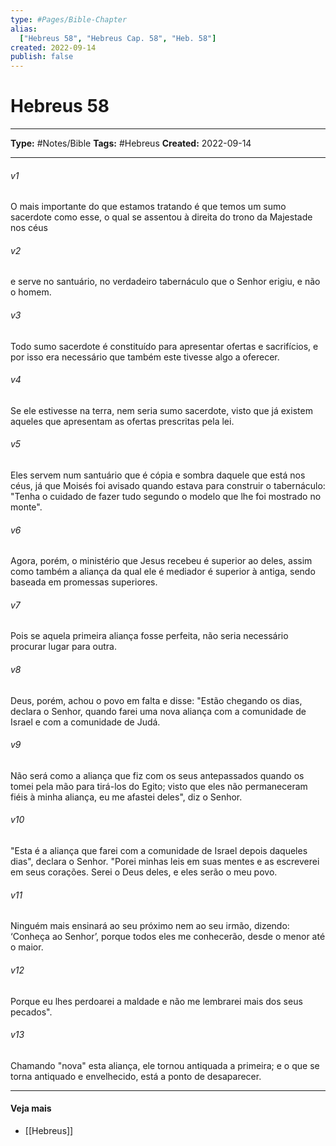 ```yaml
---
type: #Pages/Bible-Chapter
alias:
  ["Hebreus 58", "Hebreus Cap. 58", "Heb. 58"]
created: 2022-09-14
publish: false
---
```


# Hebreus 58

---

**Type:** #Notes/Bible
**Tags:** #Hebreus
**Created:** 2022-09-14

---

###### v1
O mais importante do que estamos tratando é que temos um sumo sacerdote como esse, o qual se assentou à direita do trono da Majestade nos céus
###### v2
e serve no santuário, no verdadeiro tabernáculo que o Senhor erigiu, e não o homem.
###### v3
Todo sumo sacerdote é constituído para apresentar ofertas e sacrifícios, e por isso era necessário que também este tivesse algo a oferecer.
###### v4
Se ele estivesse na terra, nem seria sumo sacerdote, visto que já existem aqueles que apresentam as ofertas prescritas pela lei.
###### v5
Eles servem num santuário que é cópia e sombra daquele que está nos céus, já que Moisés foi avisado quando estava para construir o tabernáculo: "Tenha o cuidado de fazer tudo segundo o modelo que lhe foi mostrado no monte".
###### v6
Agora, porém, o ministério que Jesus recebeu é superior ao deles, assim como também a aliança da qual ele é mediador é superior à antiga, sendo baseada em promessas superiores.
###### v7
Pois se aquela primeira aliança fosse perfeita, não seria necessário procurar lugar para outra.
###### v8
Deus, porém, achou o povo em falta e disse: "Estão chegando os dias, declara o Senhor, quando farei uma nova aliança com a comunidade de Israel e com a comunidade de Judá.
###### v9
Não será como a aliança que fiz com os seus antepassados quando os tomei pela mão para tirá-los do Egito; visto que eles não permaneceram fiéis à minha aliança, eu me afastei deles", diz o Senhor.
###### v10
"Esta é a aliança que farei com a comunidade de Israel depois daqueles dias", declara o Senhor. "Porei minhas leis em suas mentes e as escreverei em seus corações. Serei o Deus deles, e eles serão o meu povo.
###### v11
Ninguém mais ensinará ao seu próximo nem ao seu irmão, dizendo: ‘Conheça ao Senhor’, porque todos eles me conhecerão, desde o menor até o maior.
###### v12
Porque eu lhes perdoarei a maldade e não me lembrarei mais dos seus pecados".
###### v13
Chamando "nova" esta aliança, ele tornou antiquada a primeira; e o que se torna antiquado e envelhecido, está a ponto de desaparecer.


---

#### Veja mais

- [[Hebreus]]
